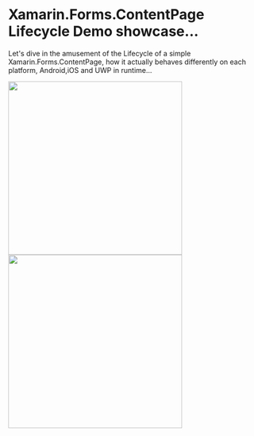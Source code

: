 Xamarin.Forms.ContentPage Lifecycle Demo showcase...
===========

Let's dive in the amusement of the Lifecycle of a simple Xamarin.Forms.ContentPage, how it actually behaves differently on each platform, Android,iOS and UWP in runtime...

<img src="https://github.com/UdaraAlwis/Xamarin-Playground/blob/master/XFPageLifecycleDemo/screenshots/Android.png"  height="350" /> <img src="https://github.com/UdaraAlwis/Xamarin-Playground/blob/master/XFPageLifecycleDemo/screenshots/UWP.PNG"  height="350" />